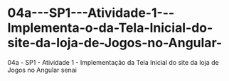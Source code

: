 # 04a---SP1---Atividade-1---Implementa-o-da-Tela-Inicial-do-site-da-loja-de-Jogos-no-Angular-
04a - SP1 - Atividade 1 - Implementação da Tela Inicial do site da loja de Jogos no Angular senai
